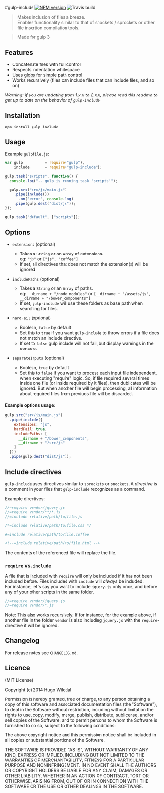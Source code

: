 #gulp-include [![NPM version][npm-image]][npm-url] ![Travis build][travis-image]
>Makes inclusion of files a breeze.  
Enables functionality similar to that of snockets / sprockets or other file insertion compilation tools.

> Made for gulp 3

## Features
* Concatenate files with full control
* Respects indentation whitespace
* Uses [globs](https://www.npmjs.com/package/glob) for simple path control
* Works recursively (files can include files that can include files, and so on)

*Warning: if you are updating from 1.x.x to 2.x.x, please read this readme to get up to date on the behavior of `gulp-include`*

## Installation
```shell
npm install gulp-include
```
## Usage
Example `gulpfile.js`:
```javascript
var gulp          = require("gulp"),
    include       = require("gulp-include");

gulp.task("scripts", function() {
  console.log("-- gulp is running task 'scripts'");

  gulp.src("src/js/main.js")
    .pipe(include())
      .on('error', console.log)
    .pipe(gulp.dest("dist/js"));
});

gulp.task("default", ["scripts"]);

```

## Options
- `extensions` (optional)
  * Takes a `String` or an `Array` of extensions.  
  eg: `"js"` or `["js", "coffee"]`
  * If set, all directives that does not match the extension(s) will be ignored  


- `includePaths` (optional)
  * Takes a `String` or an `Array` of paths.  
  eg: `__dirname + "/node_modules"` or `[__dirname + "/assets/js", __dirname + "/bower_components"]`
  * If set, `gulp-include` will use these folders as base path when searching for files.


- `hardFail` (optional)
  * Boolean, `false` by default
  * Set this to `true` if you want `gulp-include` to throw errors if a file does not match
  an include directive.
  * If set to `false` gulp include will not fail, but display warnings in the console.
  
- `separateInputs` (optional)
  * Boolean, `true` by default
  * Set this to `false` if you want to process each input file independent, when executing "require" logic. 
  So, if file required several times inside one file (or inside required by it files), then dublicates will be ignored. 
  But when another file will begin processing, all information about required files from previuos file will be discarded.

#### Example options usage:
```js
gulp.src("src/js/main.js")
  .pipe(include({
    extensions: "js",
    hardFail: true,
    includePaths: [
      __dirname + "/bower_components",
      __dirname + "/src/js"
    ]
  }))
  .pipe(gulp.dest("dist/js"));
```

## Include directives
`gulp-include` uses directives similar to `sprockets` or `snockets`. A _directive_ is a comment in your files that `gulp-include` recognizes as a command.

Example directives:
```javascript
//=require vendor/jquery.js
//=require vendor/**/*.js
//=include relative/path/to/file.js
```
```css
/*=include relative/path/to/file.css */
```
```coffee
#=include relative/path/to/file.coffee
```
```html
<!--=include relative/path/to/file.html -->
```

The contents of the referenced file will replace the file.

### `require` vs. `include`
A file that is included with `require` will only be included if it has not been included  before. Files included with `include` will _always_ be included.  
For instance, let's say you want to include `jquery.js` only once, and before any of your other scripts in the same folder.
```javascript
//=require vendor/jquery.js
//=require vendor/*.js
```
Note: This also works recursively. If for instance, for the example above, if another file in the folder `vendor` is also including `jquery.js` with the `require`-directive it will be ignored.

## Changelog
For release notes see `CHANGELOG.md`.

## Licence
(MIT License)

Copyright (c) 2014 Hugo Wiledal

Permission is hereby granted, free of charge, to any person obtaining a copy
of this software and associated documentation files (the "Software"), to deal
in the Software without restriction, including without limitation the rights
to use, copy, modify, merge, publish, distribute, sublicense, and/or sell
copies of the Software, and to permit persons to whom the Software is
furnished to do so, subject to the following conditions:

The above copyright notice and this permission notice shall be included in all
copies or substantial portions of the Software.

THE SOFTWARE IS PROVIDED "AS IS", WITHOUT WARRANTY OF ANY KIND, EXPRESS OR
IMPLIED, INCLUDING BUT NOT LIMITED TO THE WARRANTIES OF MERCHANTABILITY,
FITNESS FOR A PARTICULAR PURPOSE AND NONINFRINGEMENT. IN NO EVENT SHALL THE
AUTHORS OR COPYRIGHT HOLDERS BE LIABLE FOR ANY CLAIM, DAMAGES OR OTHER
LIABILITY, WHETHER IN AN ACTION OF CONTRACT, TORT OR OTHERWISE, ARISING FROM,
OUT OF OR IN CONNECTION WITH THE SOFTWARE OR THE USE OR OTHER DEALINGS IN THE
SOFTWARE.


[travis-image]: https://api.travis-ci.org/wiledal/gulp-include.png?branch=master

[npm-url]: https://npmjs.org/package/gulp-include
[npm-image]: https://badge.fury.io/js/gulp-include.png
